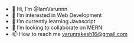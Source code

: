- 👋 Hi, I’m @IamVarunnn
- 👀 I’m interested in Web Development
- 🌱 I’m currently learning Javascript
- 💞️ I’m looking to collaborate on MERN
- 📫 How to reach me varunrakesh16@gmail.com
<!---
IamVarunnn/IamVarunnn is a ✨ special ✨ repository because its `README.md` (this file) appears on your GitHub profile.
You can click the Preview link to take a look at your changes.
--->
